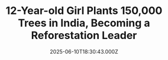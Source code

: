 ---
title: "12-Year-old Girl Plants 150,000 Trees in India, Becoming a Reforestation Leader"
date: 2025-06-10T18:30:43.000Z
category: Human Kindness
externalLink: "https://www.goodnewsnetwork.org/12-year-old-girl-plants-150000-trees-in-india-becoming-a-reforestation-leader/"
image: ""
excerpt: "Called the Indian Greta Thunberg, this 12-year-old is on a mission to green India’s skies and minds. Armed with determination, a charming personality, and a great marketing concept, she’s planting a grassroots movement towards environmentalism that’s staggering to see in one so young. At age 8, she won the Dal Puraskar, an Indian order of […] The post 12-Year-old Girl…"
---